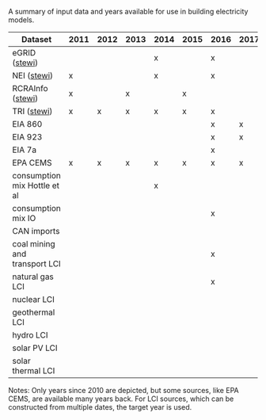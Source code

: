
A summary of input data and years available for use in building electricity models.

|Dataset|2011|2012|2013|2014|2015|2016|2017|2018|
|---|---|---|---|---|---|---|---|---|
|eGRID ([stewi](https://github.com/USEPA/standardizedinventories#usepa-inventories-covered-by-data-reporting-year-current-version))|  | | | x | | x| | |
|NEI ([stewi](https://github.com/USEPA/standardizedinventories#usepa-inventories-covered-by-data-reporting-year-current-version))| x | | | x | | x| | |
|RCRAInfo ([stewi](https://github.com/USEPA/standardizedinventories#usepa-inventories-covered-by-data-reporting-year-current-version))| x | |x| |x | | | |
|TRI ([stewi](https://github.com/USEPA/standardizedinventories#usepa-inventories-covered-by-data-reporting-year-current-version))| x |x |x | x |x | x |  | |
|EIA 860| | | | | |x |x | |
|EIA 923| | | | | |x | x| |
|EIA 7a| | | | | |x | | |
|EPA CEMS |x |x |x |x |x |x |x |x |
|consumption mix Hottle et al| | | |x | | | | |
|consumption mix IO| | | | | |x | | |
|CAN imports| | | || | | | |
|coal mining and transport LCI| | | | | |x | | |
|natural gas LCI| | | | | | x| | |
|nuclear LCI| | | | | | | |x|
|geothermal LCI| | | | | | | |x|
|hydro LCI| | | | | | | | |
|solar PV LCI| | | | | | | |x |
|solar thermal LCI| | | | | | | |x |


Notes: Only years since 2010 are depicted, but some sources, like EPA CEMS, are available many years back.
 For LCI sources, which can be constructed from multiple dates, the target year is used.
 
 
  


